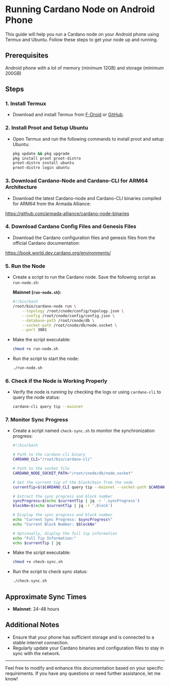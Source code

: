
# Running Cardano Node on Android Phone

This guide will help you run a Cardano node on your Android phone using Termux and Ubuntu. Follow these steps to get your node up and running.

## Prerequisites

Android phone with a lot of memory (minimum 12GB) and storage (minimum 200GB)

## Steps

### 1. Install Termux

- Download and install Termux from [F-Droid](https://f-droid.org/en/packages/com.termux/) or [GitHub](https://github.com/termux/termux-app).

### 2. Install Proot and Setup Ubuntu

- Open Termux and run the following commands to install proot and setup Ubuntu:

  ```bash
  pkg update && pkg upgrade
  pkg install proot proot-distro
  proot-distro install ubuntu
  proot-distro login ubuntu
  ```

### 3. Download Cardano-Node and Cardano-CLI for ARM64 Architecture

- Download the latest Cardano-node and Cardano-CLI binaries compiled for ARM64 from the Armada Alliance:

https://github.com/armada-alliance/cardano-node-binaries

### 4. Download Cardano Config Files and Genesis Files

- Download the Cardano configuration files and genesis files from the official Cardano documentation:

https://book.world.dev.cardano.org/environments/

### 5. Run the Node

- Create a script to run the Cardano node. Save the following script as `run-node.sh`:

  **Mainnet (`run-node.sh`):**

  ```bash
  #!/bin/bash
  /root/bin/cardano-node run \
      --topology /root/cnode/config/topology.json \
      --config /root/cnode/config/config.json \
      --database-path /root/cnode/db \
      --socket-path /root/cnode/db/node.socket \
      --port 3001
  ```

- Make the script executable:

  ```bash
  chmod +x run-node.sh
  ```

- Run the script to start the node:

  ```bash
  ./run-node.sh
  ```

### 6. Check if the Node is Working Properly

- Verify the node is running by checking the logs or using `cardano-cli` to query the node status:

  ```bash
  cardano-cli query tip --mainnet
  ```

### 7. Monitor Sync Progress

- Create a script named `check-sync.sh` to monitor the synchronization progress:

  ```bash
  #!/bin/bash

  # Path to the cardano-cli binary
  CARDANO_CLI="/root/bin/cardano-cli"

  # Path to the socket file
  CARDANO_NODE_SOCKET_PATH="/root/cnode/db/node.socket"

  # Get the current tip of the blockchain from the node
  currentTip=$($CARDANO_CLI query tip --mainnet --socket-path $CARDANO_NODE_SOCKET_PATH)

  # Extract the sync progress and block number
  syncProgress=$(echo $currentTip | jq -r '.syncProgress')
  blockNo=$(echo $currentTip | jq -r '.block')

  # Display the sync progress and block number
  echo "Current Sync Progress: $syncProgress%"
  echo "Current Block Number: $blockNo"

  # Optionally, display the full tip information
  echo "Full Tip Information:"
  echo $currentTip | jq
  ```

- Make the script executable:

  ```bash
  chmod +x check-sync.sh
  ```

- Run the script to check sync status:

  ```bash
  ./check-sync.sh
  ```

## Approximate Sync Times

- **Mainnet**: 24-48 hours

## Additional Notes

- Ensure that your phone has sufficient storage and is connected to a stable internet connection.
- Regularly update your Cardano binaries and configuration files to stay in sync with the network.

---

Feel free to modify and enhance this documentation based on your specific requirements. If you have any questions or need further assistance, let me know!
